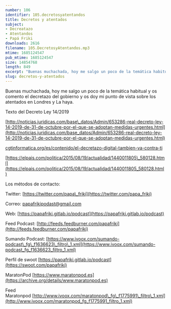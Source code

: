 ```yaml
---
number: 106
identifier: 105.decretosyatentandos
title: Decretos y atentados
subject:
- Decreatazo
- Atentandos
- Papá Friki
downloads: 2616
filename: 105.DecretosyAtentandos.mp3
mtime: 1685124547
pub_mtime: 1685124547
size: 14854768
length: 849
excerpt: "Buenas muchachada, hoy me salgo un poco de la temática habitual y os comento el decretazo del gobierno y os doy mi punto de vista sobre los atentados en Londres y La haya.  \n\nTexto del Decreto Ley 14/2019\n\n[http://noticias.juridicas.com/base\\_datos/Admin/653286-real-decreto-ley-14-2019-de-31-de-octubre-por-el-que-se-adoptan-medidas-urgentes.html](http://noticias.juridicas.com/base_datos/Admin/653286-real-decreto-ley-14-2019-de-31-de-octubre-por-el-que-se-adoptan-medidas-urgentes.html)  \n\n[cgtinformatica.org/es/contenido/el-decretazo-digital-tambien-va-contra-ti](cgtinformatica.org/es/contenido/el-decretazo-digital-tambien-va-contra-ti)  \n\n[https://elpais.com/politica/2015/08/19/actualidad/1440011805\\_580128.html](https://elpais.com/politica/2015/08/19/actualidad/1440011805_580128.html)  \n\nLos métodos de contacto:  \n\nTwitter: [https://twitter.com/papa\\_friki](https://twitter.com/papa_friki)\n\nCorreo: [papafrikipodast@gmail.com](https://archive.org/details/papafrikipodast@gmail.com)\n\nWeb: [https://papafriki.gitlab.io/podcast](https://papafriki.gitlab.io/podcast)\n\nFeed Podcast: [http://feeds.feedburner.com/papafriki](http://feeds.feedburner.co"
slug: decretos-y-atentados
---
```

Buenas muchachada, hoy me salgo un poco de la temática habitual y os comento el decretazo del gobierno y os doy mi punto de vista sobre los atentados en Londres y La haya.

Texto del Decreto Ley 14/2019

[http://noticias.juridicas.com/base\_datos/Admin/653286-real-decreto-ley-14-2019-de-31-de-octubre-por-el-que-se-adoptan-medidas-urgentes.html](http://noticias.juridicas.com/base_datos/Admin/653286-real-decreto-ley-14-2019-de-31-de-octubre-por-el-que-se-adoptan-medidas-urgentes.html)

[cgtinformatica.org/es/contenido/el-decretazo-digital-tambien-va-contra-ti](cgtinformatica.org/es/contenido/el-decretazo-digital-tambien-va-contra-ti)

[https://elpais.com/politica/2015/08/19/actualidad/1440011805\_580128.html](https://elpais.com/politica/2015/08/19/actualidad/1440011805_580128.html)

Los métodos de contacto:

Twitter: [https://twitter.com/papa\_friki](https://twitter.com/papa_friki)

Correo: [papafrikipodast@gmail.com](https://archive.org/details/papafrikipodast@gmail.com)

Web: [https://papafriki.gitlab.io/podcast](https://papafriki.gitlab.io/podcast)

Feed Podcast: [http://feeds.feedburner.com/papafriki](http://feeds.feedburner.com/papafriki)

Sumando Podcast: [https://www.ivoox.com/sumando-podcast\_fg\_f1636623\_filtro\_1.xml](https://www.ivoox.com/sumando-podcast_fg_f1636623_filtro_1.xml)

Perfil de swoot [https://papafriki.gitlab.io/podcast](https://swoot.com/papafriki)

MaratonPod [https://www.maratonpod.es](https://archive.org/details/www.maratonpod.es)

Feed Maratonpod [http://www.ivoox.com/maratonpod\_fg\_f1775991\_filtro\_1.xml](http://www.ivoox.com/maratonpod_fg_f1775991_filtro_1.xml)